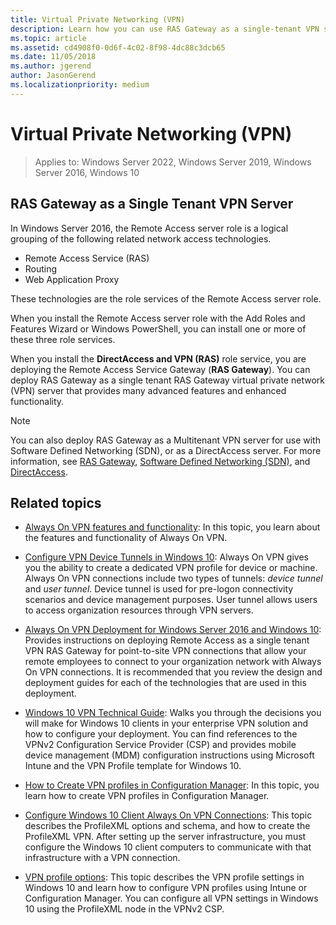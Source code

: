 ```yaml
---
title: Virtual Private Networking (VPN)
description: Learn how you can use RAS Gateway as a single-tenant VPN server.
ms.topic: article
ms.assetid: cd4908f0-0d6f-4c02-8f98-4dc88c3dcb65
ms.date: 11/05/2018
ms.author: jgerend
author: JasonGerend
ms.localizationpriority: medium
---
```


# Virtual Private Networking (VPN)

>Applies to: Windows Server 2022, Windows Server 2019, Windows Server 2016, Windows 10

## RAS Gateway as a Single Tenant VPN Server

In Windows Server 2016, the Remote Access server role is a logical grouping of the following related network access technologies.

- Remote Access Service (RAS)
- Routing
- Web Application Proxy

These technologies are the role services of the Remote Access server role.

When you install the Remote Access server role with the Add Roles and Features Wizard or Windows PowerShell, you can install one or more of these three role services.

When you install the **DirectAccess and VPN (RAS)** role service, you are deploying the Remote Access Service Gateway (**RAS Gateway**). You can deploy RAS Gateway as a single tenant RAS Gateway virtual private network (VPN) server that provides many advanced features and enhanced functionality.

>[!NOTE]
>You can also deploy RAS Gateway as a Multitenant VPN server for use with Software Defined Networking (SDN), or as a DirectAccess server. For more information, see [RAS Gateway](../ras-gateway/ras-gateway.md), [Software Defined Networking (SDN)](../../../networking/sdn/software-defined-networking.md), and [DirectAccess](../directaccess/directaccess.md).

## Related topics
- [Always On VPN features and functionality](vpn-map-da.md): In this topic, you learn about the features and functionality of Always On VPN.

- [Configure VPN Device Tunnels in Windows 10](vpn-device-tunnel-config.md): Always On VPN gives you the ability to create a dedicated VPN profile for device or machine. Always On VPN connections include two types of tunnels: _device tunnel_ and _user tunnel_. Device tunnel is used for pre-logon connectivity scenarios and device management purposes. User tunnel allows users to access organization resources through VPN servers.

- [Always On VPN Deployment for Windows Server 2016 and Windows 10](always-on-vpn/deploy/always-on-vpn-deploy.md): Provides instructions on deploying Remote Access as a single tenant VPN RAS Gateway for point-to-site VPN connections that allow your remote employees to connect to your organization network with Always On VPN connections. It is recommended that you review the design and deployment guides for each of the technologies that are used in this deployment.

- [Windows 10 VPN Technical Guide](/windows/access-protection/vpn/vpn-guide): Walks you through the decisions you will make for Windows 10 clients in your enterprise VPN solution and how to configure your deployment. You can find references to the VPNv2 Configuration Service Provider (CSP) and provides mobile device management (MDM) configuration instructions using Microsoft Intune and the VPN Profile template for Windows 10.

- [How to Create VPN profiles in Configuration Manager](/configmgr/protect/deploy-use/create-vpn-profiles): In this topic, you learn how to create VPN profiles in Configuration Manager.

- [Configure Windows 10 Client Always On VPN Connections](./always-on-vpn/deploy/vpn-deploy-client-vpn-connections.md): This topic describes the ProfileXML options and schema, and how to create the ProfileXML VPN. After setting up the server infrastructure, you must configure the Windows 10 client computers to communicate with that infrastructure with a VPN connection.

- [VPN profile options](/windows/access-protection/vpn/vpn-profile-options): This topic describes the VPN profile settings in Windows 10 and learn how to configure VPN profiles using Intune or Configuration Manager. You can configure all VPN settings in Windows 10 using the ProfileXML node in the VPNv2 CSP.

